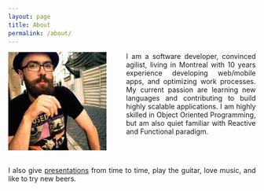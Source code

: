 ```yaml
---
layout: page
title: About
permalink: /about/
---
```


<div class="overflow: auto;">
  <img style="float: left;margin-right:40px;" src="/images/avatar.jpg" width="200" height="200">
  <p style="text-align:justify; text-justify: inter-word;">I am a software developer, convinced agilist, living in Montreal with 10 years experience developing web/mobile apps, and optimizing work processes. My current passion are learning new languages and contributing to build highly scalable applications. I am highly skilled in Object Oriented Programming, but am also quiet familiar with Reactive and Functional paradigm.</p>
  <br/><br/>
  <p style="text-align:justify; text-justify: inter-word;"> I also give <a href="presentations.html">presentations</a> from time to time, play the guitar, love music, and like to try new beers.</p>
</div>
